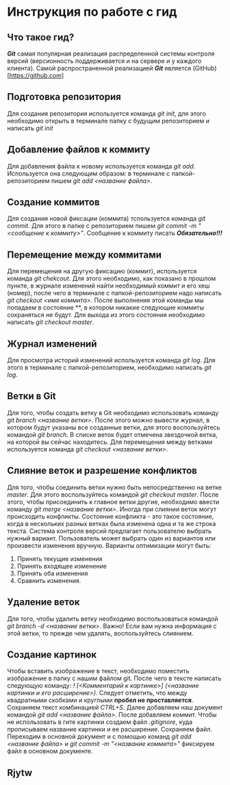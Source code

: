 # Инструкция по работе с гид

## Что такое гид?

***Git*** самая популярная реализация распределенной системы контроля версий (версионность поддерживается и на сервере и у каждого клиента). Самой распространенной реализацией ***Git*** является (GitHub)[https://github.com]

## Подготовка репозитория

Для создания репозитория используется команда *git init*, для этого необходимо открыть в терминале папку с будущим репозиторием и написать *git init*

## Добавление файлов к коммиту

Для добавления файла к новому используется команда *git add*. Используется она следующим образом: в терминале с папкой-репозиторием пишем *git add <название файла>*.

## Создание коммитов

Для создания новой фиксации (коммита) тспользуется команда *git commit*. Для этого в папке с репозиторием пишем *git commit -m "<сообщение к коммиту>"*. Сообщение к коммиту писать ***Обязательно!!!***

## Перемещение между коммитами

Для перемещения на другую фиксацию (коммит), используется команда *git chekcout*. Для этого необходимо, как показано в прошлом пункте, в журнале изменений найти необходимый коммит и его хеш (номер), после чего в терминале с папкой-репозиторием надо написать *git checkout <имя коммита>*. После выполнения этой команды мы попадаем в состояние **, в котором никакие следующие коммиты сохраняться не будут. Для выхода из этого состояния необходимо написать *git checkout master*.

## Журнал изменений

Для просмотра историй изменений используется команда *git log*. Для этого в терминале с папкой-репозиторием, необходимо написать *git log*.

## Ветки в Git

Для того, чтобы создать ветку в Git необходимо использовать команду *git branch <название ветки>*. После этого можно вывести журнал, в котором будут указаны все созданные ветки, для этого воспользуйтесь командой *git branch*. В списке веток будет отмечена звездочкой ветка, на которой вы сейчас находитесь. Для перемещения между ветками используется команда *git checkout <название ветки>*.

## Слияние веток и разрешение конфликтов

Для того, чтобы соединить ветки нужно быть непосредственно на ветке *master*. Для этого воспользуйтесь командой *git checkout master*. После этого, чтобы присоединить к главное ветки другие, необходимо ввести команду *git merge <название ветки>*.
Иногда при слиянии веток могут происходить конфликты. Состояние конфликта - это такое состояние, когда в нескольких разных ветках была изменена одна и та же строка текста. Система контроля версий предлагает пользователю выбрать нужный вариант. Пользователь может выбрать один из вариантов или произвести изменения вручную. Варианты оптимизации могут быть:

1. Принять текущие изменения
2. Принять входящее изменение
3. Принять оба изменения
4. Сравнить изменения.

## Удаление веток

Для того, чтобы удалить ветку необходимо воспользоваться командой *git branch -d <название ветки>*. Важно! Если вам нужна информация с этой ветки, то прежде чем удалять, воспользуйтесь слиянием.

## Создание картинок

Чтобы вставить изображение в текст, необходимо поместить изображение в папку с нашим файлом git. После чего в тексте написать следующую команду: 
*! [<Комментарий к картинке>] (<название картинки и его расширение>)*. Следует отметить, что между квадратными скобками и круглыми **пробел не проставляется**.
Сохраняем текст комбинацией *CTRL+S*. Далее добавляем наш документ командой *git add <название файла>*. После добавляем коммит. 
Чтобы не использовать в гите картинки создаем файл *.gitignore*, куда прописываем название картинки и ее расширение. Сохраняем файл. Переходим в основной документ и с помощью команд *git add <название файла>* и *git commit -m "<название коммита>"* фиксируем файл в основном документе.

## Rjytw
